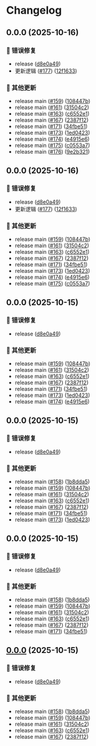 # Changelog

## 0.0.0 (2025-10-16)


### 🐛 错误修复

* release ([d8e0a49](https://github.com/ikenxuan/karin-plugin-kkk/commit/d8e0a49940f7c62d6ccf3f8127d4d4b4a3b18456))
* 更新逻辑 ([#177](https://github.com/ikenxuan/karin-plugin-kkk/issues/177)) ([12f1633](https://github.com/ikenxuan/karin-plugin-kkk/commit/12f16339637f9a181668bbb0619457cb3c7a6627))


### 🔧 其他更新

* release main ([#159](https://github.com/ikenxuan/karin-plugin-kkk/issues/159)) ([108447b](https://github.com/ikenxuan/karin-plugin-kkk/commit/108447ba67ae7d300abc88fc5b60f79b8e61e7d3))
* release main ([#161](https://github.com/ikenxuan/karin-plugin-kkk/issues/161)) ([31504c2](https://github.com/ikenxuan/karin-plugin-kkk/commit/31504c255f7bf28c69b322f2dc8d92ba07ff385a))
* release main ([#163](https://github.com/ikenxuan/karin-plugin-kkk/issues/163)) ([c6552e1](https://github.com/ikenxuan/karin-plugin-kkk/commit/c6552e1ed2bd92a7f9e64bb4b62c492844b88193))
* release main ([#167](https://github.com/ikenxuan/karin-plugin-kkk/issues/167)) ([2387f12](https://github.com/ikenxuan/karin-plugin-kkk/commit/2387f127cba0cb415eb4dbe6831bf52a1415b672))
* release main ([#171](https://github.com/ikenxuan/karin-plugin-kkk/issues/171)) ([34fbe51](https://github.com/ikenxuan/karin-plugin-kkk/commit/34fbe5131fb0f58b655071a4551bc5f3cf11f75b))
* release main ([#173](https://github.com/ikenxuan/karin-plugin-kkk/issues/173)) ([1ed0423](https://github.com/ikenxuan/karin-plugin-kkk/commit/1ed0423957d24e4a580dd161413451c531b37a42))
* release main ([#174](https://github.com/ikenxuan/karin-plugin-kkk/issues/174)) ([e4915e6](https://github.com/ikenxuan/karin-plugin-kkk/commit/e4915e6704aac8013a5e76f557529543d26f89a2))
* release main ([#175](https://github.com/ikenxuan/karin-plugin-kkk/issues/175)) ([c0553a7](https://github.com/ikenxuan/karin-plugin-kkk/commit/c0553a75fcf930014dbea81a4746d0bd739195db))
* release main ([#176](https://github.com/ikenxuan/karin-plugin-kkk/issues/176)) ([9e2b321](https://github.com/ikenxuan/karin-plugin-kkk/commit/9e2b3215ed63257dc76b685d2e7c103ccc481cd9))

## 0.0.0 (2025-10-16)


### 🐛 错误修复

* release ([d8e0a49](https://github.com/ikenxuan/karin-plugin-kkk/commit/d8e0a49940f7c62d6ccf3f8127d4d4b4a3b18456))
* 更新逻辑 ([#177](https://github.com/ikenxuan/karin-plugin-kkk/issues/177)) ([12f1633](https://github.com/ikenxuan/karin-plugin-kkk/commit/12f16339637f9a181668bbb0619457cb3c7a6627))


### 🔧 其他更新

* release main ([#159](https://github.com/ikenxuan/karin-plugin-kkk/issues/159)) ([108447b](https://github.com/ikenxuan/karin-plugin-kkk/commit/108447ba67ae7d300abc88fc5b60f79b8e61e7d3))
* release main ([#161](https://github.com/ikenxuan/karin-plugin-kkk/issues/161)) ([31504c2](https://github.com/ikenxuan/karin-plugin-kkk/commit/31504c255f7bf28c69b322f2dc8d92ba07ff385a))
* release main ([#163](https://github.com/ikenxuan/karin-plugin-kkk/issues/163)) ([c6552e1](https://github.com/ikenxuan/karin-plugin-kkk/commit/c6552e1ed2bd92a7f9e64bb4b62c492844b88193))
* release main ([#167](https://github.com/ikenxuan/karin-plugin-kkk/issues/167)) ([2387f12](https://github.com/ikenxuan/karin-plugin-kkk/commit/2387f127cba0cb415eb4dbe6831bf52a1415b672))
* release main ([#171](https://github.com/ikenxuan/karin-plugin-kkk/issues/171)) ([34fbe51](https://github.com/ikenxuan/karin-plugin-kkk/commit/34fbe5131fb0f58b655071a4551bc5f3cf11f75b))
* release main ([#173](https://github.com/ikenxuan/karin-plugin-kkk/issues/173)) ([1ed0423](https://github.com/ikenxuan/karin-plugin-kkk/commit/1ed0423957d24e4a580dd161413451c531b37a42))
* release main ([#174](https://github.com/ikenxuan/karin-plugin-kkk/issues/174)) ([e4915e6](https://github.com/ikenxuan/karin-plugin-kkk/commit/e4915e6704aac8013a5e76f557529543d26f89a2))
* release main ([#175](https://github.com/ikenxuan/karin-plugin-kkk/issues/175)) ([c0553a7](https://github.com/ikenxuan/karin-plugin-kkk/commit/c0553a75fcf930014dbea81a4746d0bd739195db))

## 0.0.0 (2025-10-15)


### 🐛 错误修复

* release ([d8e0a49](https://github.com/ikenxuan/karin-plugin-kkk/commit/d8e0a49940f7c62d6ccf3f8127d4d4b4a3b18456))


### 🔧 其他更新

* release main ([#159](https://github.com/ikenxuan/karin-plugin-kkk/issues/159)) ([108447b](https://github.com/ikenxuan/karin-plugin-kkk/commit/108447ba67ae7d300abc88fc5b60f79b8e61e7d3))
* release main ([#161](https://github.com/ikenxuan/karin-plugin-kkk/issues/161)) ([31504c2](https://github.com/ikenxuan/karin-plugin-kkk/commit/31504c255f7bf28c69b322f2dc8d92ba07ff385a))
* release main ([#163](https://github.com/ikenxuan/karin-plugin-kkk/issues/163)) ([c6552e1](https://github.com/ikenxuan/karin-plugin-kkk/commit/c6552e1ed2bd92a7f9e64bb4b62c492844b88193))
* release main ([#167](https://github.com/ikenxuan/karin-plugin-kkk/issues/167)) ([2387f12](https://github.com/ikenxuan/karin-plugin-kkk/commit/2387f127cba0cb415eb4dbe6831bf52a1415b672))
* release main ([#171](https://github.com/ikenxuan/karin-plugin-kkk/issues/171)) ([34fbe51](https://github.com/ikenxuan/karin-plugin-kkk/commit/34fbe5131fb0f58b655071a4551bc5f3cf11f75b))
* release main ([#173](https://github.com/ikenxuan/karin-plugin-kkk/issues/173)) ([1ed0423](https://github.com/ikenxuan/karin-plugin-kkk/commit/1ed0423957d24e4a580dd161413451c531b37a42))
* release main ([#174](https://github.com/ikenxuan/karin-plugin-kkk/issues/174)) ([e4915e6](https://github.com/ikenxuan/karin-plugin-kkk/commit/e4915e6704aac8013a5e76f557529543d26f89a2))

## 0.0.0 (2025-10-15)


### 🐛 错误修复

* release ([d8e0a49](https://github.com/ikenxuan/karin-plugin-kkk/commit/d8e0a49940f7c62d6ccf3f8127d4d4b4a3b18456))


### 🔧 其他更新

* release main ([#158](https://github.com/ikenxuan/karin-plugin-kkk/issues/158)) ([1b8dda5](https://github.com/ikenxuan/karin-plugin-kkk/commit/1b8dda52ebef23b59ccf51685b9fbc0f6bf04ae3))
* release main ([#159](https://github.com/ikenxuan/karin-plugin-kkk/issues/159)) ([108447b](https://github.com/ikenxuan/karin-plugin-kkk/commit/108447ba67ae7d300abc88fc5b60f79b8e61e7d3))
* release main ([#161](https://github.com/ikenxuan/karin-plugin-kkk/issues/161)) ([31504c2](https://github.com/ikenxuan/karin-plugin-kkk/commit/31504c255f7bf28c69b322f2dc8d92ba07ff385a))
* release main ([#163](https://github.com/ikenxuan/karin-plugin-kkk/issues/163)) ([c6552e1](https://github.com/ikenxuan/karin-plugin-kkk/commit/c6552e1ed2bd92a7f9e64bb4b62c492844b88193))
* release main ([#167](https://github.com/ikenxuan/karin-plugin-kkk/issues/167)) ([2387f12](https://github.com/ikenxuan/karin-plugin-kkk/commit/2387f127cba0cb415eb4dbe6831bf52a1415b672))
* release main ([#171](https://github.com/ikenxuan/karin-plugin-kkk/issues/171)) ([34fbe51](https://github.com/ikenxuan/karin-plugin-kkk/commit/34fbe5131fb0f58b655071a4551bc5f3cf11f75b))
* release main ([#173](https://github.com/ikenxuan/karin-plugin-kkk/issues/173)) ([1ed0423](https://github.com/ikenxuan/karin-plugin-kkk/commit/1ed0423957d24e4a580dd161413451c531b37a42))

## 0.0.0 (2025-10-15)


### 🐛 错误修复

* release ([d8e0a49](https://github.com/ikenxuan/karin-plugin-kkk/commit/d8e0a49940f7c62d6ccf3f8127d4d4b4a3b18456))


### 🔧 其他更新

* release main ([#158](https://github.com/ikenxuan/karin-plugin-kkk/issues/158)) ([1b8dda5](https://github.com/ikenxuan/karin-plugin-kkk/commit/1b8dda52ebef23b59ccf51685b9fbc0f6bf04ae3))
* release main ([#159](https://github.com/ikenxuan/karin-plugin-kkk/issues/159)) ([108447b](https://github.com/ikenxuan/karin-plugin-kkk/commit/108447ba67ae7d300abc88fc5b60f79b8e61e7d3))
* release main ([#161](https://github.com/ikenxuan/karin-plugin-kkk/issues/161)) ([31504c2](https://github.com/ikenxuan/karin-plugin-kkk/commit/31504c255f7bf28c69b322f2dc8d92ba07ff385a))
* release main ([#163](https://github.com/ikenxuan/karin-plugin-kkk/issues/163)) ([c6552e1](https://github.com/ikenxuan/karin-plugin-kkk/commit/c6552e1ed2bd92a7f9e64bb4b62c492844b88193))
* release main ([#167](https://github.com/ikenxuan/karin-plugin-kkk/issues/167)) ([2387f12](https://github.com/ikenxuan/karin-plugin-kkk/commit/2387f127cba0cb415eb4dbe6831bf52a1415b672))
* release main ([#171](https://github.com/ikenxuan/karin-plugin-kkk/issues/171)) ([34fbe51](https://github.com/ikenxuan/karin-plugin-kkk/commit/34fbe5131fb0f58b655071a4551bc5f3cf11f75b))

## [0.0.0](https://github.com/ikenxuan/karin-plugin-kkk/compare/v1.0.2...v0.0.0) (2025-10-15)


### 🐛 错误修复

* release ([d8e0a49](https://github.com/ikenxuan/karin-plugin-kkk/commit/d8e0a49940f7c62d6ccf3f8127d4d4b4a3b18456))


### 🔧 其他更新

* release main ([#158](https://github.com/ikenxuan/karin-plugin-kkk/issues/158)) ([1b8dda5](https://github.com/ikenxuan/karin-plugin-kkk/commit/1b8dda52ebef23b59ccf51685b9fbc0f6bf04ae3))
* release main ([#159](https://github.com/ikenxuan/karin-plugin-kkk/issues/159)) ([108447b](https://github.com/ikenxuan/karin-plugin-kkk/commit/108447ba67ae7d300abc88fc5b60f79b8e61e7d3))
* release main ([#161](https://github.com/ikenxuan/karin-plugin-kkk/issues/161)) ([31504c2](https://github.com/ikenxuan/karin-plugin-kkk/commit/31504c255f7bf28c69b322f2dc8d92ba07ff385a))
* release main ([#163](https://github.com/ikenxuan/karin-plugin-kkk/issues/163)) ([c6552e1](https://github.com/ikenxuan/karin-plugin-kkk/commit/c6552e1ed2bd92a7f9e64bb4b62c492844b88193))
* release main ([#167](https://github.com/ikenxuan/karin-plugin-kkk/issues/167)) ([2387f12](https://github.com/ikenxuan/karin-plugin-kkk/commit/2387f127cba0cb415eb4dbe6831bf52a1415b672))
